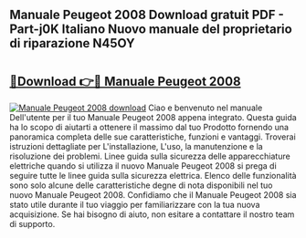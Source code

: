 ## Manuale Peugeot 2008 Download gratuit PDF - Part-j0K Italiano Nuovo manuale del proprietario di riparazione N45OY

# <h2><a href="http://dfaei4q.blite.top/?on=Manuale+Peugeot+2008">🔗Download 👉🔴 Manuale Peugeot 2008</a></h2>

[![Manuale Peugeot 2008 download](https://i.imgur.com/lujVjoI.png)](http://dfaei4q.blite.top/?on=Manuale+Peugeot+2008)
Ciao e benvenuto nel manuale Dell'utente per il tuo Manuale Peugeot 2008 appena integrato. Questa guida ha lo scopo di aiutarti a ottenere il massimo dal tuo Prodotto fornendo una panoramica completa delle sue caratteristiche, funzioni e vantaggi. Troverai istruzioni dettagliate per L'installazione, L'uso, la manutenzione e la risoluzione dei problemi. Linee guida sulla sicurezza delle apparecchiature elettriche quando si utilizza il nuovo Manuale Peugeot 2008 si prega di seguire tutte le linee guida sulla sicurezza elettrica. Elenco delle funzionalità sono solo alcune delle caratteristiche degne di nota disponibili nel tuo nuovo Manuale Peugeot 2008. Confidiamo che il Manuale Peugeot 2008 sia stato utile durante il tuo viaggio per familiarizzare con la tua nuova acquisizione. Se hai bisogno di aiuto, non esitare a contattare il nostro team di supporto.
